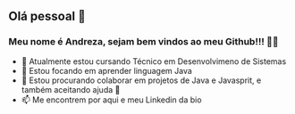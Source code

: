 ## Olá pessoal 👋
### Meu nome é Andreza, sejam bem vindos ao meu Github!!! 👩‍💻


- 🔭 Atualmente estou cursando Técnico em Desenvolvimeno de Sistemas
- 🌱 Estou focando em aprender linguagem Java
- 👯 Estou procurando colaborar em projetos de Java e Javasprit, e também aceitando ajuda 🤗
- 📫 Me encontrem por aqui e meu Linkedin da bio

